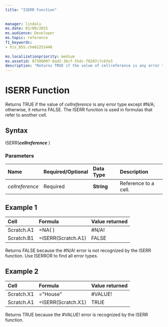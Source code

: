 ```yaml
---
title: "ISERR Function"
 
 
manager: lindalu
ms.date: 03/09/2015
ms.audience: Developer
ms.topic: reference
f1_keywords:
- Vis_DSS.chm82251448
 
ms.localizationpriority: medium
ms.assetid: 87508007-8ad2-3bcf-55dc-f0207c7c6fe3
description: "Returns TRUE if the value of cellreference is any error type except #N/A; otherwise, it returns FALSE. The ISERR function is used in formulas that refer to another cell."
---
```


# ISERR Function

Returns TRUE if the value of _cellreference_ is any error type except #N/A; otherwise, it returns FALSE. The ISERR function is used in formulas that refer to another cell.
  
## Syntax

ISERR(***cellreference*** )
  
### Parameters

|**Name**|**Required/Optional**|**Data Type**|**Description**|
|:-----|:-----|:-----|:-----|
| _cellreference_ <br/> |Required  <br/> |**String** <br/> |Reference to a cell. |

## Example 1

|**Cell**|**Formula**|**Value returned**|
|:-----|:-----|:-----|
|Scratch.A1  <br/> |=NA( )  <br/> |#N/A!  <br/> |
|Scratch.B1  <br/> |=ISERR(Scratch.A1)  <br/> |FALSE  <br/> |

Returns FALSE because the #N/A! error is not recognized by the ISERR function. Use ISERROR to find all error types.
  
## Example 2

|**Cell**|**Formula**|**Value returned**|
|:-----|:-----|:-----|
|Scratch.X1  <br/> |="House"  <br/> |#VALUE!  <br/> |
|Scratch.A1  <br/> |=ISERR(Scratch.X1)  <br/> |TRUE  <br/> |

Returns TRUE because the #VALUE! error is recognized by the ISERR function.
  